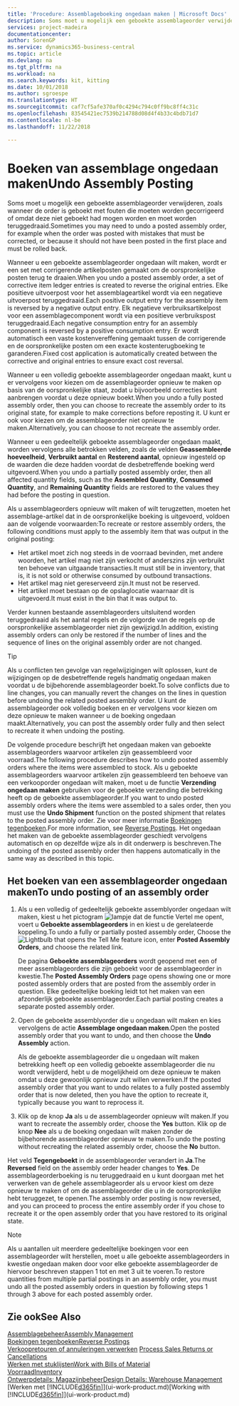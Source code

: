 ```yaml
---
title: 'Procedure: Assemblageboeking ongedaan maken | Microsoft Docs'
description: Soms moet u mogelijk een geboekte assemblageorder verwijderen, zoals wanneer de order is geboekt met fouten die moeten worden gecorrigeerd of omdat deze niet geboekt had mogen worden en moet worden teruggedraaid.
services: project-madeira
documentationcenter: 
author: SorenGP
ms.service: dynamics365-business-central
ms.topic: article
ms.devlang: na
ms.tgt_pltfrm: na
ms.workload: na
ms.search.keywords: kit, kitting
ms.date: 10/01/2018
ms.author: sgroespe
ms.translationtype: HT
ms.sourcegitcommit: caf7cf5afe370af0c4294c794c0ff9bc8ff4c31c
ms.openlocfilehash: 83545421ec7539b214788d08d4f4b33c4bdb71d7
ms.contentlocale: nl-be
ms.lasthandoff: 11/22/2018

---
```

# <a name="undo-assembly-posting"></a><span data-ttu-id="66119-103">Boeken van assemblage ongedaan maken</span><span class="sxs-lookup"><span data-stu-id="66119-103">Undo Assembly Posting</span></span>
<span data-ttu-id="66119-104">Soms moet u mogelijk een geboekte assemblageorder verwijderen, zoals wanneer de order is geboekt met fouten die moeten worden gecorrigeerd of omdat deze niet geboekt had mogen worden en moet worden teruggedraaid.</span><span class="sxs-lookup"><span data-stu-id="66119-104">Sometimes you may need to undo a posted assembly order, for example when the order was posted with mistakes that must be corrected, or because it should not have been posted in the first place and must be rolled back.</span></span>

<span data-ttu-id="66119-105">Wanneer u een geboekte assemblageorder ongedaan wilt maken, wordt er een set met corrigerende artikelposten gemaakt om de oorspronkelijke posten terug te draaien.</span><span class="sxs-lookup"><span data-stu-id="66119-105">When you undo a posted assembly order, a set of corrective item ledger entries is created to reverse the original entries.</span></span> <span data-ttu-id="66119-106">Elke positieve uitvoerpost voor het assemblageartikel wordt via een negatieve uitvoerpost teruggedraaid.</span><span class="sxs-lookup"><span data-stu-id="66119-106">Each positive output entry for the assembly item is reversed by a negative output entry.</span></span> <span data-ttu-id="66119-107">Elk negatieve verbruiksartikelpost voor een assemblagecomponent wordt via een positieve verbruikspost teruggedraaid.</span><span class="sxs-lookup"><span data-stu-id="66119-107">Each negative consumption entry for an assembly component is reversed by a positive consumption entry.</span></span> <span data-ttu-id="66119-108">Er wordt automatisch een vaste kostenvereffening gemaakt tussen de corrigerende en de oorspronkelijke posten om een exacte kostenterugboeking te garanderen.</span><span class="sxs-lookup"><span data-stu-id="66119-108">Fixed cost application is automatically created between the corrective and original entries to ensure exact cost reversal.</span></span>  

<span data-ttu-id="66119-109">Wanneer u een volledig geboekte assemblageorder ongedaan maakt, kunt u er vervolgens voor kiezen om de assemblageorder opnieuw te maken op basis van de oorspronkelijke staat, zodat u bijvoorbeeld correcties kunt aanbrengen voordat u deze opnieuw boekt.</span><span class="sxs-lookup"><span data-stu-id="66119-109">When you undo a fully posted assembly order, then you can choose to recreate the assembly order to its original state, for example to make corrections before reposting it.</span></span> <span data-ttu-id="66119-110">U kunt er ook voor kiezen om de assemblageorder niet opnieuw te maken.</span><span class="sxs-lookup"><span data-stu-id="66119-110">Alternatively, you can choose to not recreate the assembly order.</span></span>  

<span data-ttu-id="66119-111">Wanneer u een gedeeltelijk geboekte assemblageorder ongedaan maakt, worden vervolgens alle betrokken velden, zoals de velden **Geassembleerde hoeveelheid**, **Verbruikt aantal** en **Resterend aantal**, opnieuw ingesteld op de waarden die deze hadden voordat de desbetreffende boeking werd uitgevoerd.</span><span class="sxs-lookup"><span data-stu-id="66119-111">When you undo a partially posted assembly order, then all affected quantity fields, such as the **Assembled Quantity**, **Consumed Quantity**, and **Remaining Quantity** fields are restored to the values they had before the posting in question.</span></span>  

<span data-ttu-id="66119-112">Als u assemblageorders opnieuw wilt maken of wilt terugzetten, moeten het assemblage-artikel dat in de oorspronkelijke boeking is uitgevoerd, voldoen aan de volgende voorwaarden:</span><span class="sxs-lookup"><span data-stu-id="66119-112">To recreate or restore assembly orders, the following conditions must apply to the assembly item that was output in the original posting:</span></span>  

-   <span data-ttu-id="66119-113">Het artikel moet zich nog steeds in de voorraad bevinden, met andere woorden, het artikel mag niet zijn verkocht of anderszins zijn verbruikt ten behoeve van uitgaande transacties.</span><span class="sxs-lookup"><span data-stu-id="66119-113">It must still be in inventory, that is, it is not sold or otherwise consumed by outbound transactions.</span></span>  
-   <span data-ttu-id="66119-114">Het artikel mag niet gereserveerd zijn.</span><span class="sxs-lookup"><span data-stu-id="66119-114">It must not be reserved.</span></span>  
-   <span data-ttu-id="66119-115">Het artikel moet bestaan op de opslaglocatie waarnaar dit is uitgevoerd.</span><span class="sxs-lookup"><span data-stu-id="66119-115">It must exist in the bin that it was output to.</span></span>  

<span data-ttu-id="66119-116">Verder kunnen bestaande assemblageorders uitsluitend worden teruggedraaid als het aantal regels en de volgorde van de regels op de oorspronkelijke assemblageorder niet zijn gewijzigd.</span><span class="sxs-lookup"><span data-stu-id="66119-116">In addition, existing assembly orders can only be restored if the number of lines and the sequence of lines on the original assembly order are not changed.</span></span>  

> [!TIP]  
>  <span data-ttu-id="66119-117">Als u conflicten ten gevolge van regelwijzigingen wilt oplossen, kunt de wijzigingen op de desbetreffende regels handmatig ongedaan maken voordat u de bijbehorende assemblageorder boekt.</span><span class="sxs-lookup"><span data-stu-id="66119-117">To solve conflicts due to line changes, you can manually revert the changes on the lines in question before undoing the related posted assembly order.</span></span> <span data-ttu-id="66119-118">U kunt de assemblageorder ook volledig boeken en er vervolgens voor kiezen om deze opnieuw te maken wanneer u de boeking ongedaan maakt.</span><span class="sxs-lookup"><span data-stu-id="66119-118">Alternatively, you can post the assembly order fully and then select to recreate it when undoing the posting.</span></span>  

<span data-ttu-id="66119-119">De volgende procedure beschrijft het ongedaan maken van geboekte assemblageorders waarvoor artikelen zijn geassembleerd voor voorraad.</span><span class="sxs-lookup"><span data-stu-id="66119-119">The following procedure describes how to undo posted assembly orders where the items were assembled to stock.</span></span> <span data-ttu-id="66119-120">Als u geboekte assemblageorders waarvoor artikelen zijn geassembleerd ten behoeve van een verkooporder ongedaan wilt maken, moet u de functie **Verzending ongedaan maken** gebruiken voor de geboekte verzending die betrekking heeft op de geboekte assemblageorder.</span><span class="sxs-lookup"><span data-stu-id="66119-120">If you want to undo posted assembly orders where the items were assembled to a sales order, then you must use the **Undo Shipment** function on the posted shipment that relates to the posted assembly order.</span></span> <span data-ttu-id="66119-121">Zie voor meer informatie [Boekingen tegenboeken](finance-how-reverse-journal-posting.md).</span><span class="sxs-lookup"><span data-stu-id="66119-121">For more information, see [Reverse Postings](finance-how-reverse-journal-posting.md).</span></span> <span data-ttu-id="66119-122">Het ongedaan het maken van de geboekte assemblageorder geschiedt vervolgens automatisch en op dezelfde wijze als in dit onderwerp is beschreven.</span><span class="sxs-lookup"><span data-stu-id="66119-122">The undoing of the posted assembly order then happens automatically in the same way as described in this topic.</span></span>  

## <a name="to-undo-posting-of-an-assembly-order"></a><span data-ttu-id="66119-123">Het boeken van een assemblageorder ongedaan maken</span><span class="sxs-lookup"><span data-stu-id="66119-123">To undo posting of an assembly order</span></span>  
1.  <span data-ttu-id="66119-124">Als u een volledig of gedeeltelijk geboekte assemblyorder ongedaan wilt maken, kiest u het pictogram ![lampje dat de functie Vertel me opent](media/ui-search/search_small.png "Vertel me wat u wilt doen"), voert u **Geboekte assemblageorders** in en kiest u de gerelateerde koppeling.</span><span class="sxs-lookup"><span data-stu-id="66119-124">To undo a fully or partially posted assembly order, Choose the ![Lightbulb that opens the Tell Me feature](media/ui-search/search_small.png "Tell me what you want to do") icon, enter **Posted Assembly Orders**, and choose the related link.</span></span>  

    <span data-ttu-id="66119-125">De pagina **Geboekte assemblageorders** wordt geopend met een of meer assemblageorders die zijn geboekt voor de assemblageorder in kwestie.</span><span class="sxs-lookup"><span data-stu-id="66119-125">The **Posted Assembly Orders** page opens showing one or more posted assembly orders that are posted from the assembly order in question.</span></span> <span data-ttu-id="66119-126">Elke gedeeltelijke boeking leidt tot het maken van een afzonderlijk geboekte assemblageorder.</span><span class="sxs-lookup"><span data-stu-id="66119-126">Each partial posting creates a separate posted assembly order.</span></span>  
2.  <span data-ttu-id="66119-127">Open de geboekte assemblyorder die u ongedaan wilt maken en kies vervolgens de actie **Assemblage ongedaan maken**.</span><span class="sxs-lookup"><span data-stu-id="66119-127">Open the posted assembly order that you want to undo, and then choose the **Undo Assembly** action.</span></span>  

    <span data-ttu-id="66119-128">Als de geboekte assemblageorder die u ongedaan wilt maken betrekking heeft op een volledig geboekte assemblageorder die nu wordt verwijderd, hebt u de mogelijkheid om deze opnieuw te maken omdat u deze gewoonlijk opnieuw zult willen verwerken.</span><span class="sxs-lookup"><span data-stu-id="66119-128">If the posted assembly order that you want to undo relates to a fully posted assembly order that is now deleted, then you have the option to recreate it, typically because you want to reprocess it.</span></span>  
3.  <span data-ttu-id="66119-129">Klik op de knop **Ja** als u de assemblageorder opnieuw wilt maken.</span><span class="sxs-lookup"><span data-stu-id="66119-129">If you want to recreate the assembly order, choose the **Yes** button.</span></span> <span data-ttu-id="66119-130">Klik op de knop **Nee** als u de boeking ongedaan wilt maken zonder de bijbehorende assemblageorder opnieuw te maken.</span><span class="sxs-lookup"><span data-stu-id="66119-130">To undo the posting without recreating the related assembly order, choose the **No** button.</span></span>  

<span data-ttu-id="66119-131">Het veld **Tegengeboekt** in de assemblageorder verandert in **Ja**.</span><span class="sxs-lookup"><span data-stu-id="66119-131">The **Reversed** field on the assembly order header changes to **Yes**.</span></span> <span data-ttu-id="66119-132">De assemblageorderboeking is nu teruggedraaid en u kunt doorgaan met het verwerken van de gehele assemblageorder als u ervoor kiest om deze opnieuw te maken of om de assemblageorder die u in de oorspronkelijke hebt teruggezet, te openen.</span><span class="sxs-lookup"><span data-stu-id="66119-132">The assembly order posting is now reversed, and you can proceed to process the entire assembly order if you chose to recreate it or the open assembly order that you have restored to its original state.</span></span>  

> [!NOTE]  
>  <span data-ttu-id="66119-133">Als u aantallen uit meerdere gedeeltelijke boekingen voor een assemblageorder wilt herstellen, moet u alle geboekte assemblageorders in kwestie ongedaan maken door voor elke geboekte assemblageorder de hiervoor beschreven stappen 1 tot en met 3 uit te voeren.</span><span class="sxs-lookup"><span data-stu-id="66119-133">To restore quantities from multiple partial postings in an assembly order, you must undo all the posted assembly orders in question by following steps 1 through 3 above for each posted assembly order.</span></span>  

## <a name="see-also"></a><span data-ttu-id="66119-134">Zie ook</span><span class="sxs-lookup"><span data-stu-id="66119-134">See Also</span></span>  
[<span data-ttu-id="66119-135">Assemblagebeheer</span><span class="sxs-lookup"><span data-stu-id="66119-135">Assembly Management</span></span>](assembly-assemble-items.md)  
[<span data-ttu-id="66119-136">Boekingen tegenboeken</span><span class="sxs-lookup"><span data-stu-id="66119-136">Reverse Postings</span></span>](finance-how-reverse-journal-posting.md)  
<span data-ttu-id="66119-137">[Verkoopretouren of annuleringen verwerken](sales-how-process-sales-returns-cancellations.md)  </span><span class="sxs-lookup"><span data-stu-id="66119-137">[Process Sales Returns or Cancellations](sales-how-process-sales-returns-cancellations.md)  </span></span>  
[<span data-ttu-id="66119-138">Werken met stuklijsten</span><span class="sxs-lookup"><span data-stu-id="66119-138">Work with Bills of Material</span></span>](inventory-how-work-BOMs.md)  
[<span data-ttu-id="66119-139">Voorraad</span><span class="sxs-lookup"><span data-stu-id="66119-139">Inventory</span></span>](inventory-manage-inventory.md)  
[<span data-ttu-id="66119-140">Ontwerpdetails: Magazijnbeheer</span><span class="sxs-lookup"><span data-stu-id="66119-140">Design Details: Warehouse Management</span></span>](design-details-warehouse-management.md)  
<span data-ttu-id="66119-141">[Werken met [!INCLUDE[d365fin](includes/d365fin_md.md)]](ui-work-product.md)</span><span class="sxs-lookup"><span data-stu-id="66119-141">[Working with [!INCLUDE[d365fin](includes/d365fin_md.md)]](ui-work-product.md)</span></span>

